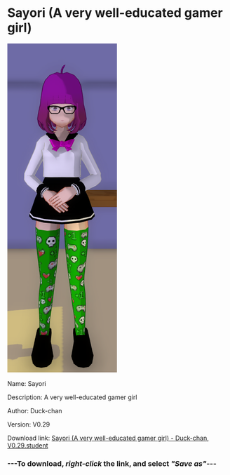 # Sayori (A very well-educated gamer girl)

<img src = "https://raw.githubusercontent.com/Arbiter1223/Daigaku-Gurashi-Custom-Students/master/Students/Files/Sayori%20(A%20very%20well-educated%20gamer%20girl).png">

Name: Sayori

Description: A very well-educated gamer girl

Author: Duck-chan

Version: V0.29

Download link: <a href="https://raw.githubusercontent.com/Arbiter1223/Daigaku-Gurashi-Custom-Students/master/Students/Files/Sayori%20(A%20very%20well-educated%20gamer%20girl)%20-%20Duck-chan%2C%20V0.29.student">Sayori (A very well-educated gamer girl) - Duck-chan, V0.29.student</a>

### ---**To download, _right-click_ the link, and select _"Save as"_**---
